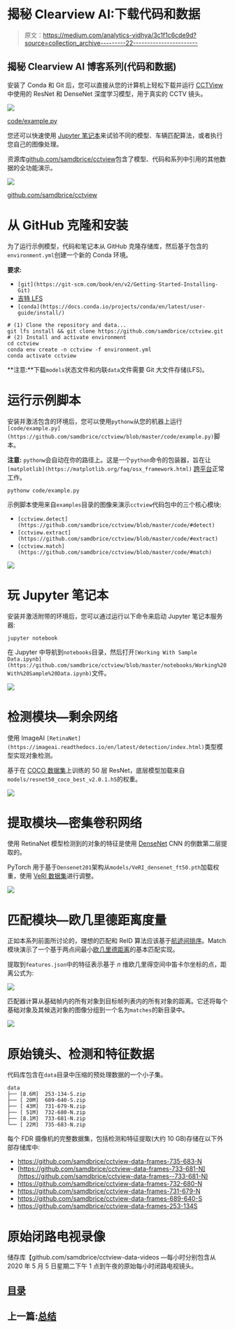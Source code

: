 # 揭秘 Clearview AI:下载代码和数据

> 原文：<https://medium.com/analytics-vidhya/3c1f1c6cde9d?source=collection_archive---------22----------------------->

## 揭秘 Clearview AI 博客系列(代码和数据)

安装了 Conda 和 Git 后，您可以直接从您的计算机上轻松下载并运行 [CCTView](/@samdbrice/1423aabb4b40) 中使用的 ResNet 和 DenseNet 深度学习模型，用于真实的 CCTV 镜头。

![](img/cbbbaccae44a0c585c804db93996f2b2.png)

[code/example.py](https://github.com/samdbrice/cctview/blob/master/code/example.py)

您还可以快速使用 [Jupyter 笔记本](https://github.com/samdbrice/cctview/blob/master/notebooks/Working%20With%20Sample%20Data.ipynb)来试验不同的模型、车辆匹配算法，或者执行您自己的图像处理。

资源库[github.com/samdbrice/cctview](https://github.com/samdbrice/cctview)包含了模型、代码和系列中引用的其他数据的全功能演示。

![](img/ca6e88c1dfb4c7668db6a6cb728a736c.png)

[github.com/samdbrice/cctview](https://github.com/samdbrice/cctview)

# 从 GitHub 克隆和安装

为了运行示例模型，代码和笔记本从 GitHub 克隆存储库，然后基于包含的`environment.yml`创建一个新的 Conda 环境。

**要求:**

*   `[git](https://git-scm.com/book/en/v2/Getting-Started-Installing-Git)`
*   [吉特 LFS](https://git-lfs.github.com/)
*   `[conda](https://docs.conda.io/projects/conda/en/latest/user-guide/install/)`

```
# (1) Clone the repository and data...
git lfs install && git clone https://github.com/samdbrice/cctview.git 
# (2) Install and activate environment
cd cctview
conda env create -n cctview -f environment.yml
conda activate cctview
```

**注意:**下载`models`状态文件和内联`data`文件需要 Git 大文件存储(LFS)。

# 运行示例脚本

安装并激活包含的环境后，您可以使用`pythonw`从您的机器上运行`[code/example.py](https://github.com/samdbrice/cctview/blob/master/code/example.py)`脚本。

**注意:** `pythonw`会自动在你的路径上。这是一个`python`命令的包装器，旨在让`[matplotlib](https://matplotlib.org/faq/osx_framework.html)` [跨平台](https://matplotlib.org/faq/osx_framework.html)正常工作。

```
pythonw code/example.py
```

示例脚本使用来自`examples`目录的图像来演示`cctview`代码包中的三个核心模块:

*   `[cctview.detect](https://github.com/samdbrice/cctview/blob/master/code/#detect)`
*   `[cctview.extract](https://github.com/samdbrice/cctview/blob/master/code/#extract)`
*   `[cctview.match](https://github.com/samdbrice/cctview/blob/master/code/#match)`

![](img/14395436268b32868e3a27cb5218e61c.png)

# 玩 Jupyter 笔记本

安装并激活附带的环境后，您可以通过运行以下命令来启动 Jupyter 笔记本服务器:

```
jupyter notebook
```

在 Jupyter 中导航到`notebooks`目录，然后打开`[Working With Sample Data.ipynb](https://github.com/samdbrice/cctview/blob/master/notebooks/Working%20With%20Sample%20Data.ipynb)`文件。

![](img/a21e1d0a311eec53bb4417e29702ce9e.png)

# 检测模块—剩余网络

使用 ImageAI `[RetinaNet](https://imageai.readthedocs.io/en/latest/detection/index.html)`类型模型实现对象检测。

基于在 [COCO 数据集](http://cocodataset.org/#home)上训练的 50 层 ResNet，底层模型加载来自`models/resnet50_coco_best_v2.0.1.h5`的权重。

![](img/f2e22b2fa46abd80422a79084b84a0a8.png)

# 提取模块—密集卷积网络

使用 RetinaNet 模型检测到的对象的特征是使用 [DenseNet](https://arxiv.org/abs/1608.06993) CNN 的倒数第二层提取的。

PyTorch 用于基于`Densenet201`架构从`models/VeRI_densenet_ft50.pth`加载权重，使用 [VeRI 数据集](https://github.com/VehicleReId/VeRidataset)进行调整。

![](img/0e4b8ad97e25f4cb4f0d015b1dbd9c83.png)

# 匹配模块—欧几里德距离度量

正如本系列前面所讨论的，理想的匹配和 ReID 算法应该基于[航迹间排序](/@samdbrice/de5842a75045)。Match 模块演示了一个基于两点间最小[欧几里德距离](https://en.wikipedia.org/wiki/Euclidean_distance#Higher_dimensions)的基本匹配实现。

提取到`features.json`中的特征表示基于 *n* 维欧几里得空间中笛卡尔坐标的点，距离公式为:

![](img/d672fb303bfa913ceb66ad0e8933f046.png)

匹配器计算从基础帧内的所有对象到目标帧列表内的所有对象的距离。它还将每个基础对象及其候选对象的图像分组到一个名为`matches`的新目录中。

![](img/468a438e4014463e2b755dd1dd37d229.png)

# 原始镜头、检测和特征数据

代码库包含在`data`目录中压缩的预处理数据的一个小子集。

```
data
├── [8.6M]  253-134-S.zip
├── [ 20M]  689-640-S.zip
├── [ 43M]  731-679-N.zip
├── [ 51M]  732-680-N.zip
├── [8.1M]  733-681-N.zip
└── [ 22M]  735-683-N.zip
```

每个 FDR 摄像机的完整数据集，包括检测和特征提取(大约 10 GB)存储在以下外部存储库中:

*   https://github.com/samdbrice/cctview-data-frames-735-683-N
*   [https://github.com/samdbrice/cctview-data-frames-733-681-N](https://github.com/samdbrice/cctview-data-frames--733-681-N)
*   https://github.com/samdbrice/cctview-data-frames-732-680-N
*   https://github.com/samdbrice/cctview-data-frames-731-679-N
*   https://github.com/samdbrice/cctview-data-frames-689-640-S
*   https://github.com/samdbrice/cctview-data-frames-253-134S

# 原始闭路电视录像

储存库【github.com/samdbrice/cctview-data-videos —每小时分别包含从 2020 年 5 月 5 日星期二下午 1 点到午夜的原始每小时闭路电视镜头。

## [目录](https://samdbrice.medium.com/fri-nov-6-2020-ae15374138b1)

## 上一篇:[总结](/@samdbrice/95a9cdc0ce90)